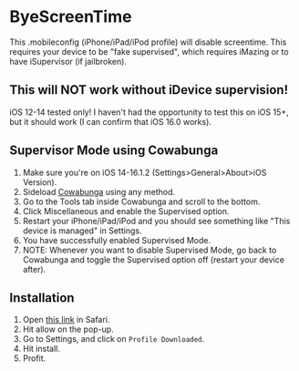 # ByeScreenTime
This .mobileconfig (iPhone/iPad/iPod profile) will disable screentime. This requires your device to be "fake supervised", which requires iMazing or to have iSupervisor (if jailbroken).
## This will NOT work without iDevice supervision!
iOS 12-14 tested only! I haven't had the opportunity to test this on iOS 15+, but it should work (I can confirm that iOS 16.0 works).


## Supervisor Mode using Cowabunga
1. Make sure you're on iOS 14-16.1.2 (Settings>General>About>iOS Version).
2. Sideload [Cowabunga](https://github.com/leminlimez/Cowabunga/releases/latest) using any method.
3. Go to the Tools tab inside Cowabunga and scroll to the bottom.
4. Click Miscellaneous and enable the Supervised option.
5. Restart your iPhone/iPad/iPod and you should see something like "This device is managed" in Settings.
6. You have successfully enabled Supervised Mode.
7. NOTE: Whenever you want to disable Supervised Mode, go back to Cowabunga and toggle the Supervised option off (restart your device after).

## Installation
1. Open [this link](https://raw.githubusercontent.com/singlekeycap/ByeScreenTime/master/ByeScreenTime.mobileconfig) in Safari.
2. Hit allow on the pop-up.
3. Go to Settings, and click on `Profile Downloaded`.
4. Hit install.
5. Profit.
